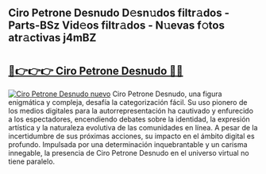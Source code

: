 ## Ciro Petrone Desnudo D𝚎sn𝚞dos filtr𝚊dos - Parts-BSz Vid𝚎os filtr𝚊dos - N𝚞evas f𝚘tos atr𝚊ctivas j4mBZ

# <h2><a href="http://mbcfj9h.tromn.icu/?c=Ciro+Petrone+Desnudo">🔗👉👉👉 Ciro Petrone Desnudo 🔗🔗</a></h2>

[![Ciro Petrone Desnudo nuevo](https://i.imgur.com/pEAQMta.gif)](http://mbcfj9h.tromn.icu/?c=Ciro+Petrone+Desnudo)
Ciro Petrone Desnudo, una figura enigmática y compleja, desafía la categorización fácil. Su uso pionero de los medios digitales para la autorrepresentación ha cautivado y enfurecido a los espectadores, encendiendo debates sobre la identidad, la expresión artística y la naturaleza evolutiva de las comunidades en línea. A pesar de la incertidumbre de sus próximas acciones, su impacto en el ámbito digital es profundo. Impulsada por una determinación inquebrantable y un carisma innegable, la presencia de Ciro Petrone Desnudo en el universo virtual no tiene paralelo.
